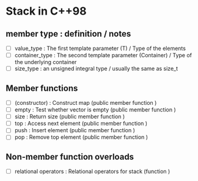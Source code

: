 # Stack in C++98

## member type	: definition	/ notes
- [ ] value_type	: The first template parameter (T)	/ Type of the elements
- [ ] container_type	: The second template parameter (Container)	/ Type of the underlying container
- [ ] size_type	: an unsigned integral type	/ usually the same as size_t

## Member functions
- [ ] (constructor) : Construct map (public member function )
- [ ] empty : Test whether vector is empty (public member function )
- [ ] size : Return size (public member function )
- [ ] top : Access next element (public member function )
- [ ] push : Insert element (public member function )
- [ ] pop : Remove top element (public member function )

## Non-member function overloads
- [ ] relational operators : Relational operators for stack (function )
